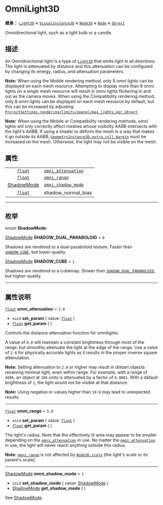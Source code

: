 <!-- ⚠ 请勿编辑本文件 ⚠ -->
<!-- 本文档使用脚本从 WeDot 引擎源码仓库生成。 -->
<!-- 生成脚本：https://github.com/WeDot-Engine/WeDot/tree/4.3/doc/tools/make_md.py； -->
<!-- 原文件：https://github.com/WeDot-Engine/WeDot/tree/4.3/doc/classes/OmniLight3D.xml。 -->

<div id="_class_omnilight3d"></div>

# OmniLight3D

**继承：** [`Light3D`](class_light3d.md) **<** [`VisualInstance3D`](class_visualinstance3d.md) **<** [`Node3D`](class_node3d.md) **<** [`Node`](class_node.md) **<** [`Object`](class_object.md)

Omnidirectional light, such as a light bulb or a candle.

## 描述

An Omnidirectional light is a type of [`Light3D`](class_light3d.md) that emits light in all directions. The light is attenuated by distance and this attenuation can be configured by changing its energy, radius, and attenuation parameters.

 **Note:** When using the Mobile rendering method, only 8 omni lights can be displayed on each mesh resource. Attempting to display more than 8 omni lights on a single mesh resource will result in omni lights flickering in and out as the camera moves. When using the Compatibility rendering method, only 8 omni lights can be displayed on each mesh resource by default, but this can be increased by adjusting [`ProjectSettings.rendering/limits/opengl/max_lights_per_object`](class_projectsettings.md#class_projectsettings_property_rendering/limits/opengl/max_lights_per_object).

 **Note:** When using the Mobile or Compatibility rendering methods, omni lights will only correctly affect meshes whose visibility AABB intersects with the light's AABB. If using a shader to deform the mesh in a way that makes it go outside its AABB, [`GeometryInstance3D.extra_cull_margin`](class_geometryinstance3d.md#class_geometryinstance3d_property_extra_cull_margin) must be increased on the mesh. Otherwise, the light may not be visible on the mesh.

## 属性

|||
|:-:|:--|
| [`float`](class_float.md)                  | [`omni_attenuation`](class_omnilight3d.md#class_omnilight3d_property_omni_attenuation) | ``1.0``                                                                                     |
| [`float`](class_float.md)                  | [`omni_range`](class_omnilight3d.md#class_omnilight3d_property_omni_range)             | ``5.0``                                                                                     |
| [ShadowMode](#enum_omnilight3d_shadowmode) | [`omni_shadow_mode`](class_omnilight3d.md#class_omnilight3d_property_omni_shadow_mode) | ``1``                                                                                       |
| [`float`](class_float.md)                  | shadow_normal_bias                                                                     | ``1.0`` (overrides [`Light3D`](class_light3d.md#class_light3d_property_shadow_normal_bias)) |

<!-- rst-class:: classref-section-separator -->

---

## 枚举

<div id="_class_enum_omnilight3d_shadowmode"></div>

enum **ShadowMode**: <div id="enum_omnilight3d_shadowmode"></div>

<div id="_class_omnilight3d_constant_shadow_dual_paraboloid"></div>

[ShadowMode](#enum_omnilight3d_shadowmode) **SHADOW_DUAL_PARABOLOID** = ``0``

Shadows are rendered to a dual-paraboloid texture. Faster than [`SHADOW_CUBE`](class_omnilight3d.md#class_omnilight3d_constant_shadow_cube), but lower-quality.

<div id="_class_omnilight3d_constant_shadow_cube"></div>

[ShadowMode](#enum_omnilight3d_shadowmode) **SHADOW_CUBE** = ``1``

Shadows are rendered to a cubemap. Slower than [`SHADOW_DUAL_PARABOLOID`](class_omnilight3d.md#class_omnilight3d_constant_shadow_dual_paraboloid), but higher-quality.

<!-- rst-class:: classref-section-separator -->

---

## 属性说明

<div id="_class_omnilight3d_property_omni_attenuation"></div>

[`float`](class_float.md) **omni_attenuation** = ``1.0`` <div id="class_omnilight3d_property_omni_attenuation"></div>

- `void` **set_param** ( value: [`float`](class_float.md) )
- [`float`](class_float.md) **get_param** ( )

Controls the distance attenuation function for omnilights.

A value of `0.0` will maintain a constant brightness through most of the range, but smoothly attenuate the light at the edge of the range. Use a value of `2.0` for physically accurate lights as it results in the proper inverse square attenutation.

 **Note:** Setting attenuation to `2.0` or higher may result in distant objects receiving minimal light, even within range. For example, with a range of `4096`, an object at `100` units is attenuated by a factor of `0.0001`. With a default brightness of `1`, the light would not be visible at that distance.

 **Note:** Using negative or values higher than `10.0` may lead to unexpected results.

<!-- rst-class:: classref-item-separator -->

---

<div id="_class_omnilight3d_property_omni_range"></div>

[`float`](class_float.md) **omni_range** = ``5.0`` <div id="class_omnilight3d_property_omni_range"></div>

- `void` **set_param** ( value: [`float`](class_float.md) )
- [`float`](class_float.md) **get_param** ( )

The light's radius. Note that the effectively lit area may appear to be smaller depending on the [`omni_attenuation`](class_omnilight3d.md#class_omnilight3d_property_omni_attenuation) in use. No matter the [`omni_attenuation`](class_omnilight3d.md#class_omnilight3d_property_omni_attenuation) in use, the light will never reach anything outside this radius.

 **Note:** [`omni_range`](class_omnilight3d.md#class_omnilight3d_property_omni_range) is not affected by [`Node3D.scale`](class_node3d.md#class_node3d_property_scale) (the light's scale or its parent's scale).

<!-- rst-class:: classref-item-separator -->

---

<div id="_class_omnilight3d_property_omni_shadow_mode"></div>

[ShadowMode](#enum_omnilight3d_shadowmode) **omni_shadow_mode** = ``1`` <div id="class_omnilight3d_property_omni_shadow_mode"></div>

- `void` **set_shadow_mode** ( value: [ShadowMode](#enum_omnilight3d_shadowmode) )
- [ShadowMode](#enum_omnilight3d_shadowmode) **get_shadow_mode** ( )

See [ShadowMode](#enum_omnilight3d_shadowmode).

[^virtual]: 本方法通常需要用户覆盖才能生效。
[^const]: 本方法无副作用，不会修改该实例的任何成员变量。
[^vararg]: 本方法除了能接受在此处描述的参数外，还能够继续接受任意数量的参数。
[^constructor]: 本方法用于构造某个类型。
[^static]: 调用本方法无需实例，可直接使用类名进行调用。
[^operator]: 本方法描述的是使用本类型作为左操作数的有效运算符。
[^bitfield]: 这个值是由下列位标志构成位掩码的整数。
[^void]: 无返回值。
